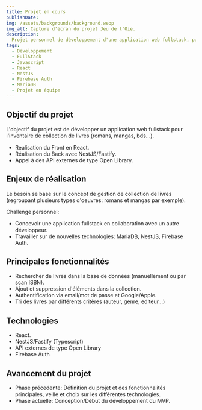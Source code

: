 ```yaml
---
title: Projet en cours
publishDate:
img: /assets/backgrounds/background.webp
img_alt: Capture d'écran du projet Jeu de l'Oie.
description: 
  Projet personnel de développement d'une application web fullstack, pour permettre aux utilisateurs de faire l'inventaire de leur collections de livres (romans, mangas...)
tags:
  - Développement
  - FullStack
  - Javascript
  - React
  - NestJS
  - Firebase Auth
  - MariaDB
  - Projet en équipe
---
```


## Objectif du projet

L'objectif du projet est de développer un application web fullstack pour l'inventaire de collection de livres (romans, mangas, bds...).

- Realisation du Front en React.
- Réalisation du Back avec NestJS/Fastify.
- Appel à des API externes de type Open Library.

## Enjeux de réalisation

Le besoin se base sur le concept de gestion de collection de livres (regroupant plusieurs types d'oeuvres: romans et mangas par exemple).

Challenge personnel:

- Concevoir une application fullstack en collaboration avec un autre développeur.
- Travailler sur de nouvelles technologies: MariaDB, NestJS, Firebase Auth.

## Principales fonctionnalités

- Rechercher de livres dans la base de données (manuellement ou par scan ISBN).
- Ajout et suppression d'éléments dans la collection.
- Authentification via email/mot de passe et Google/Apple.
- Tri des livres par différents critères (auteur, genre, editeur...)

## Technologies

- React.
- NestJS/Fastify (Typescript)
- API externes de type Open Library
- Firebase Auth

## Avancement du projet

- Phase précedente: Définition du projet et des fonctionnalités principales, veille et choix sur les différentes technologies.
- Phase actuelle: Conception/Début du développement du MVP.
